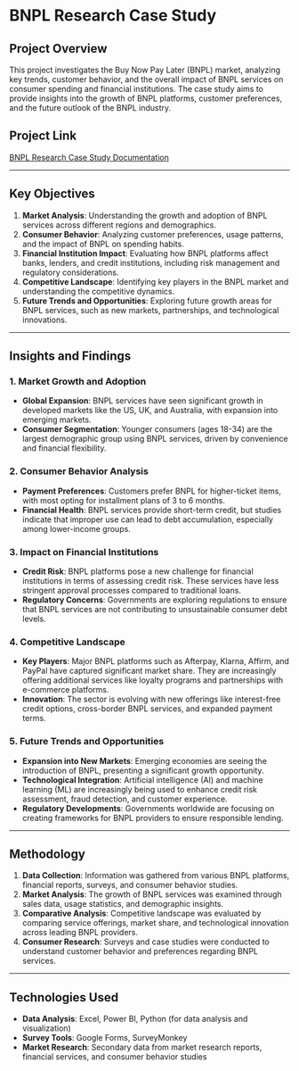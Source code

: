 # BNPL Research Case Study

## Project Overview
This project investigates the Buy Now Pay Later (BNPL) market, analyzing key trends, customer behavior, and the overall impact of BNPL services on consumer spending and financial institutions. The case study aims to provide insights into the growth of BNPL platforms, customer preferences, and the future outlook of the BNPL industry.


## Project Link
[BNPL Research Case Study Documentation](https://drive.google.com/file/d/1MHJAoOQygjqTCfU5mhknT2oGQ8n3sQ9I/view?usp=sharing)

---

## Key Objectives
1. **Market Analysis**: Understanding the growth and adoption of BNPL services across different regions and demographics.
2. **Consumer Behavior**: Analyzing customer preferences, usage patterns, and the impact of BNPL on spending habits.
3. **Financial Institution Impact**: Evaluating how BNPL platforms affect banks, lenders, and credit institutions, including risk management and regulatory considerations.
4. **Competitive Landscape**: Identifying key players in the BNPL market and understanding the competitive dynamics.
5. **Future Trends and Opportunities**: Exploring future growth areas for BNPL services, such as new markets, partnerships, and technological innovations.

---

## Insights and Findings

### 1. Market Growth and Adoption
- **Global Expansion**: BNPL services have seen significant growth in developed markets like the US, UK, and Australia, with expansion into emerging markets.
- **Consumer Segmentation**: Younger consumers (ages 18-34) are the largest demographic group using BNPL services, driven by convenience and financial flexibility.

### 2. Consumer Behavior Analysis
- **Payment Preferences**: Customers prefer BNPL for higher-ticket items, with most opting for installment plans of 3 to 6 months.
- **Financial Health**: BNPL services provide short-term credit, but studies indicate that improper use can lead to debt accumulation, especially among lower-income groups.

### 3. Impact on Financial Institutions
- **Credit Risk**: BNPL platforms pose a new challenge for financial institutions in terms of assessing credit risk. These services have less stringent approval processes compared to traditional loans.
- **Regulatory Concerns**: Governments are exploring regulations to ensure that BNPL services are not contributing to unsustainable consumer debt levels.

### 4. Competitive Landscape
- **Key Players**: Major BNPL platforms such as Afterpay, Klarna, Affirm, and PayPal have captured significant market share. They are increasingly offering additional services like loyalty programs and partnerships with e-commerce platforms.
- **Innovation**: The sector is evolving with new offerings like interest-free credit options, cross-border BNPL services, and expanded payment terms.

### 5. Future Trends and Opportunities
- **Expansion into New Markets**: Emerging economies are seeing the introduction of BNPL, presenting a significant growth opportunity.
- **Technological Integration**: Artificial intelligence (AI) and machine learning (ML) are increasingly being used to enhance credit risk assessment, fraud detection, and customer experience.
- **Regulatory Developments**: Governments worldwide are focusing on creating frameworks for BNPL providers to ensure responsible lending.

---

## Methodology
1. **Data Collection**: Information was gathered from various BNPL platforms, financial reports, surveys, and consumer behavior studies.
2. **Market Analysis**: The growth of BNPL services was examined through sales data, usage statistics, and demographic insights.
3. **Comparative Analysis**: Competitive landscape was evaluated by comparing service offerings, market share, and technological innovation across leading BNPL providers.
4. **Consumer Research**: Surveys and case studies were conducted to understand customer behavior and preferences regarding BNPL services.

---

## Technologies Used
- **Data Analysis**: Excel, Power BI, Python (for data analysis and visualization)
- **Survey Tools**: Google Forms, SurveyMonkey
- **Market Research**: Secondary data from market research reports, financial services, and consumer behavior studies

